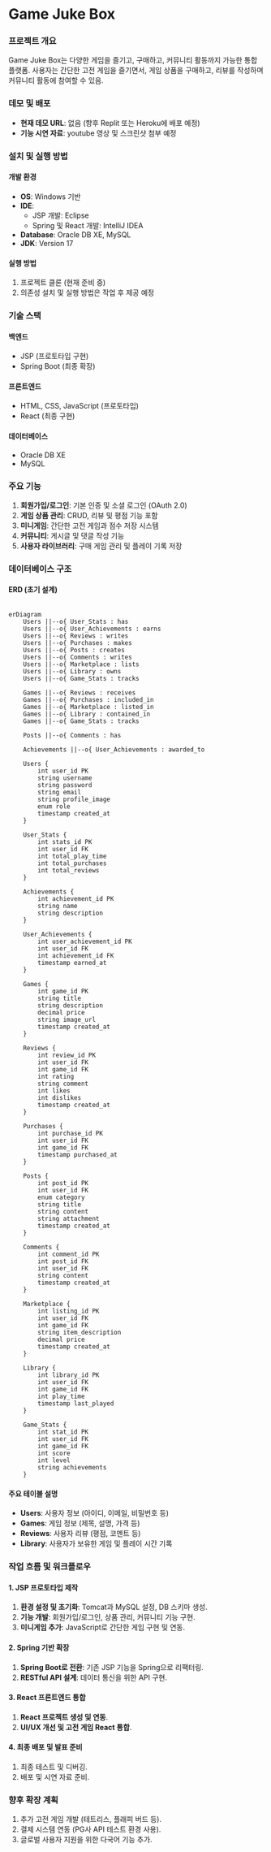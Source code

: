 # Game Juke Box

### **프로젝트 개요**

Game Juke Box는 다양한 게임을 즐기고, 구매하고, 커뮤니티 활동까지 가능한 통합 플랫폼. 
사용자는 간단한 고전 게임을 즐기면서, 게임 상품을 구매하고, 리뷰를 작성하며 커뮤니티 활동에 참여할 수 있음.

### **데모 및 배포**

- **현재 데모 URL**: 없음 (향후 Replit 또는 Heroku에 배포 예정)
- **기능 시연 자료**: youtube 영상 및 스크린샷 첨부 예정

### **설치 및 실행 방법**

#### **개발 환경**

- **OS**: Windows 기반
- **IDE**:
  - JSP 개발: Eclipse
  - Spring 및 React 개발: IntelliJ IDEA
- **Database**: Oracle DB XE, MySQL
- **JDK**: Version 17

#### **실행 방법**

1. 프로젝트 클론 (현재 준비 중)
2. 의존성 설치 및 실행 방법은 작업 후 제공 예정

### **기술 스택**

#### **백엔드**

- JSP (프로토타입 구현)
- Spring Boot (최종 확장)

#### **프론트엔드**

- HTML, CSS, JavaScript (프로토타입)
- React (최종 구현)

#### **데이터베이스**

- Oracle DB XE
- MySQL

### **주요 기능**

1. **회원가입/로그인**: 기본 인증 및 소셜 로그인 (OAuth 2.0)
2. **게임 상품 관리**: CRUD, 리뷰 및 평점 기능 포함
3. **미니게임**: 간단한 고전 게임과 점수 저장 시스템
4. **커뮤니티**: 게시글 및 댓글 작성 기능
5. **사용자 라이브러리**: 구매 게임 관리 및 플레이 기록 저장

### **데이터베이스 구조**

#### **ERD (초기 설계)**

```mermaid

erDiagram
    Users ||--o{ User_Stats : has
    Users ||--o{ User_Achievements : earns
    Users ||--o{ Reviews : writes
    Users ||--o{ Purchases : makes
    Users ||--o{ Posts : creates
    Users ||--o{ Comments : writes
    Users ||--o{ Marketplace : lists
    Users ||--o{ Library : owns
    Users ||--o{ Game_Stats : tracks

    Games ||--o{ Reviews : receives
    Games ||--o{ Purchases : included_in
    Games ||--o{ Marketplace : listed_in
    Games ||--o{ Library : contained_in
    Games ||--o{ Game_Stats : tracks

    Posts ||--o{ Comments : has

    Achievements ||--o{ User_Achievements : awarded_to

    Users {
        int user_id PK
        string username
        string password
        string email
        string profile_image
        enum role
        timestamp created_at
    }

    User_Stats {
        int stats_id PK
        int user_id FK
        int total_play_time
        int total_purchases
        int total_reviews
    }

    Achievements {
        int achievement_id PK
        string name
        string description
    }

    User_Achievements {
        int user_achievement_id PK
        int user_id FK
        int achievement_id FK
        timestamp earned_at
    }

    Games {
        int game_id PK
        string title
        string description
        decimal price
        string image_url
        timestamp created_at
    }

    Reviews {
        int review_id PK
        int user_id FK
        int game_id FK
        int rating
        string comment
        int likes
        int dislikes
        timestamp created_at
    }

    Purchases {
        int purchase_id PK
        int user_id FK
        int game_id FK
        timestamp purchased_at
    }

    Posts {
        int post_id PK
        int user_id FK
        enum category
        string title
        string content
        string attachment
        timestamp created_at
    }

    Comments {
        int comment_id PK
        int post_id FK
        int user_id FK
        string content
        timestamp created_at
    }

    Marketplace {
        int listing_id PK
        int user_id FK
        int game_id FK
        string item_description
        decimal price
        timestamp created_at
    }

    Library {
        int library_id PK
        int user_id FK
        int game_id FK
        int play_time
        timestamp last_played
    }

    Game_Stats {
        int stat_id PK
        int user_id FK
        int game_id FK
        int score
        int level
        string achievements
    }
```

#### **주요 테이블 설명**

- **Users**: 사용자 정보 (아이디, 이메일, 비밀번호 등)
- **Games**: 게임 정보 (제목, 설명, 가격 등)
- **Reviews**: 사용자 리뷰 (평점, 코멘트 등)
- **Library**: 사용자가 보유한 게임 및 플레이 시간 기록

### **작업 흐름 및 워크플로우**

#### **1. JSP 프로토타입 제작**

1. **환경 설정 및 초기화**: Tomcat과 MySQL 설정, DB 스키마 생성.
2. **기능 개발**: 회원가입/로그인, 상품 관리, 커뮤니티 기능 구현.
3. **미니게임 추가**: JavaScript로 간단한 게임 구현 및 연동.

#### **2. Spring 기반 확장**

1. **Spring Boot로 전환**: 기존 JSP 기능을 Spring으로 리팩터링.
2. **RESTful API 설계**: 데이터 통신을 위한 API 구현.

#### **3. React 프론트엔드 통합**

1. **React 프로젝트 생성 및 연동**.
2. **UI/UX 개선 및 고전 게임 React 통합**.

#### **4. 최종 배포 및 발표 준비**

1. 최종 테스트 및 디버깅.
2. 배포 및 시연 자료 준비.

### **향후 확장 계획**

1. 추가 고전 게임 개발 (테트리스, 플래피 버드 등).
2. 결제 시스템 연동 (PG사 API 테스트 환경 사용).
3. 글로벌 사용자 지원을 위한 다국어 기능 추가.
